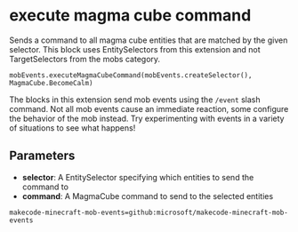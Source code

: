 # execute magma cube command

Sends a command to all magma cube entities that are matched by the given selector. This
block uses EntitySelectors from this extension and not TargetSelectors from the mobs
category.

```sig
mobEvents.executeMagmaCubeCommand(mobEvents.createSelector(), MagmaCube.BecomeCalm)
```

The blocks in this extension send mob events using the `/event` slash command. Not all mob
events cause an immediate reaction, some configure the behavior of the mob instead. Try
experimenting with events in a variety of situations to see what happens!

## Parameters

* **selector**: A EntitySelector specifying which entities to send the command to
* **command**: A MagmaCube command to send to the selected entities

```package
makecode-minecraft-mob-events=github:microsoft/makecode-minecraft-mob-events
```
